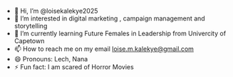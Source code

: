 - 👋 Hi, I’m @loisekalekye2025
- 👀 I’m interested in digital marketing , campaign management and storytelling
- 🌱 I’m currently learning Future Females in Leadership from Univercity of Capetown
- 📫 How to reach me on my email loise.m.kalekye@gmail.com
- 😄 Pronouns: Lech, Nana
- ⚡ Fun fact: I am scared of Horror Movies

<!---
loisekalekye2024/loisekalekye2024 is a ✨ special ✨ repository because its `README.md` (this file) appears on your GitHub profile.
You can click the Preview link to take a look at your changes.
--->
